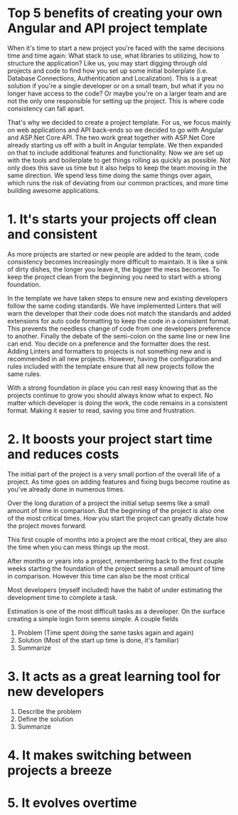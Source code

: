 # Top 5 benefits of creating your own Angular and API project template

When it's time to start a new project you're faced with the same decisions time and time again: What stack to use, what libraries to utilizing, how to structure the application? Like us, you may start digging through old projects and code to find how you set up some initial boilerplate (i.e. Database Connections, Authentication and Localization). This is a great solution if you're a single developer or on a small team, but what if you no longer have access to the code? Or maybe you're on a larger team and are not the only one responsible for setting up the project. This is where code consistency can fall apart.

That's why we decided to create a project template. For us, we focus mainly on web applications and API back-ends so we decided to go with Angular and ASP.Net Core API. The two work great together with ASP.Net Core already starting us off with a built in Angular template. We then expanded on that to include additional features and functionality. Now we are set up with the tools and boilerplate to get things rolling as quickly as possible. Not only does this save us time but it also helps to keep the team moving in the same direction. We spend less time doing the same things over again, which runs the risk of deviating from our common practices, and more time building awesome applications.

# 1. It's starts your projects off clean and consistent

As more projects are started or new people are added to the team, code consistency becomes increasingly more difficult to maintain. It is like a sink of dirty dishes, the longer you leave it, the bigger the mess becomes. To keep the project clean from the beginning you need to start with a strong foundation. 

In the template we have taken steps to ensure new and existing developers follow the same coding standards. We have implemented Linters that will warn the developer that their code does not match the standards and added extensions for auto code formatting to keep the code in a consistent format. This prevents the needless change of code from one developers preference to another. Finally the debate of the semi-colon on the same line or new line can end. You decide on a preference and the formatter does the rest. Adding Linters and formatters to projects is not something new and is recommended in all new projects. However, having the configuration and rules included with the template ensure that all new projects follow the same rules.

With a strong foundation in place you can rest easy knowing that as the projects continue to grow you should always know what to expect. No matter which developer is doing the work, the code remains in a consistent format. Making it easier to read, saving you time and frustration.

# 2. It boosts your project start time and reduces costs

The initial part of the project is a very small portion of the overall life of a project. As time goes on adding features and fixing bugs become routine as you've already done in numerous times. 

Over the long duration of a project the initial setup seems like a small amount of time in comparison. But the beginning of the project is also one of the most critical times. How you start the project can greatly dictate how the project moves forward. 

This first couple of months into a project are the most critical, they are also the time when you can mess things up the most. 

After months or years into a project, remembering back to the first couple weeks starting the foundation of the project seems a small amount of time in comparison. However this time can also be the most critical 

Most developers (myself included) have the habit of under estimating the development time to complete a task. 



Estimation is one of the most difficult tasks as a developer. On the surface creating a simple login form seems simple. A couple fields 

1. Problem (Time spent doing the same tasks again and again)
2. Solution (Most of the start up time is done, it's familiar)
3. Summarize 

# 3. It acts as a great learning tool for new developers 

1. Describe the problem
2. Define the solution
3. Summarize

# 4. It makes switching between projects a breeze 



# 5. It evolves overtime

